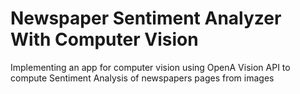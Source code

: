 # Newspaper Sentiment Analyzer With Computer Vision

Implementing an app for computer vision using OpenA Vision API to compute Sentiment Analysis of newspapers pages from images
